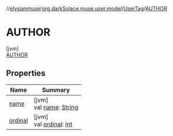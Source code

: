 //[elysianmuse](../../../../index.md)/[org.darkSolace.muse.user.model](../../index.md)/[UserTag](../index.md)/[AUTHOR](index.md)

# AUTHOR

[jvm]\
[AUTHOR](index.md)

## Properties

| Name                                                                            | Summary                                                                                                                                                                     |
|---------------------------------------------------------------------------------|-----------------------------------------------------------------------------------------------------------------------------------------------------------------------------|
| [name](../-c-o-m-m-e-n-t-e-r/index.md#-372974862%2FProperties%2F-1216412040)    | [jvm]<br>val [name](../-c-o-m-m-e-n-t-e-r/index.md#-372974862%2FProperties%2F-1216412040): [String](https://kotlinlang.org/api/latest/jvm/stdlib/kotlin/-string/index.html) |
| [ordinal](../-c-o-m-m-e-n-t-e-r/index.md#-739389684%2FProperties%2F-1216412040) | [jvm]<br>val [ordinal](../-c-o-m-m-e-n-t-e-r/index.md#-739389684%2FProperties%2F-1216412040): [Int](https://kotlinlang.org/api/latest/jvm/stdlib/kotlin/-int/index.html)    |
